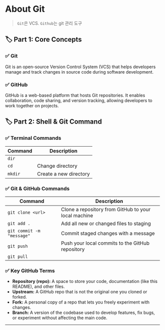 # About Git

> `Git`은 VCS. `Github`는 git 관리 도구

## 🏷️ Part 1: Core Concepts

### ✅ Git

Git is an open-source Version Control System (VCS) that helps developers manage and track changes in source code during software development.

### ✅ GitHub

GitHub is a web-based platform that hosts Git repositories. It enables collaboration, code sharing, and version tracking, allowing developers to work together on projects.

## 🏷️ Part 2: Shell & Git Command

### ✅ Terminal Commands

| Command | Description            |
| ------- | ---------------------- |
| `dir`   |                        |
| `cd`    | Change directory       |
| `mkdir` | Create a new directory |

### ✅ Git & GitHub Commands

| Command                   | Description                                          |
| ------------------------- | ---------------------------------------------------- |
| `git clone <url>`         | Clone a repository from GitHub to your local machine |
| `git add .`               | Add all new or changed files to staging              |
| `git commit -m "message"` | Commit staged changes with a message                 |
| `git push`                | Push your local commits to the GitHub repository     |
| `git pull`                |                                                      |

### ✅ Key GitHub Terms

- **Repository (repo):** A space to store your code, documentation (like this README), and other files.
- **Upstream:** A GitHub repo that is not the original one you cloned or forked.
- **Fork:** A personal copy of a repo that lets you freely experiment with changes.
- **Branch:** A version of the codebase used to develop features, fix bugs, or experiment without affecting the main code.

---
